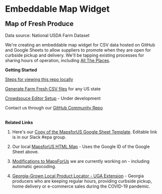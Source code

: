 <h1 class="h1-home">Embeddable Map Widget</h1>
<h2 style="margin-top:0px">Map of Fresh Produce</h2>

Data source: National USDA Farm Dataset  

We're creating an embeddable map widget for CSV data hosted on GitHub and Google Sheets to allow suppliers to promote when they are open for curbside pickup and&nbsp;delivery. We'll be tapping existing processes for sharing hours of operation, including [All&nbsp;The&nbsp;Places](https://www.alltheplaces.xyz/).


<b>Getting Started</b>

[Steps for viewing this repo locally](../../samples/markdown/)   

[Generate Farm Fresh CSV files](../../farmfresh) for any US state  

[Crowdsouce Editor Setup](../../../crowdsource) - Under development

Contact us through our [GitHub&nbsp;Community&nbsp;Repo](https://github.com/modelearth/community)
<br><br>

<b>Related Links</b> 

1. Here's our [Copy of the MapsforUS Google Sheet Template](https://docs.google.com/spreadsheets/d/e/2PACX-1vTnKsfPX1qpGjWlXLZEu-u_buC3Di-MRnUGxh7KrbR4Jo_6tSMZipnDbLNdD9S-UHReRO6Z0YbYxG1G/pubhtml). 
Editable link is in our Slack #epa group.

1. Our local [MapsforUS HTML Map](../mapsforus/sample.html) - Uses the Google ID of the Google Sheet above. 

1. [Modifications to MapsForUs](../mapsforus) we are currently working on - including automatic geocoding.  

1. [Georgia-Grown Local Product Locator - UGA Extension](https://extension.uga.edu/ag-products-connection.html) - Georgia producers who are keeping regular hours, providing curbside pickup, home delivery or e-commerce sales during the COVID-19 pandemic.
<!--
1. [Embed version](embed.html)<br>- Add D3 circles when map points exceed 1,000.<br>- Add Leaflet marker clusters when map points exceed 2,000 records.<br>-Trigger lower map to zoom to the location of the map point clicked on upper map.  
-->
<br>